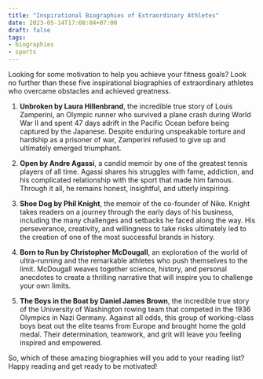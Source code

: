 ```yaml
---
title: "Inspirational Biographies of Extraordinary Athletes"
date: 2023-05-14T17:08:04+07:00
draft: false
tags: 
- biographies
- sports
---
```


Looking for some motivation to help you achieve your fitness goals? Look no further than these five inspirational biographies of extraordinary athletes who overcame obstacles and achieved greatness.

1. **Unbroken by Laura Hillenbrand**, the incredible true story of Louis Zamperini, an Olympic runner who survived a plane crash during World War II and spent 47 days adrift in the Pacific Ocean before being captured by the Japanese. Despite enduring unspeakable torture and hardship as a prisoner of war, Zamperini refused to give up and ultimately emerged triumphant.

2. **Open by Andre Agassi**, a candid memoir by one of the greatest tennis players of all time. Agassi shares his struggles with fame, addiction, and his complicated relationship with the sport that made him famous. Through it all, he remains honest, insightful, and utterly inspiring.

3. **Shoe Dog by Phil Knight**, the memoir of the co-founder of Nike. Knight takes readers on a journey through the early days of his business, including the many challenges and setbacks he faced along the way. His perseverance, creativity, and willingness to take risks ultimately led to the creation of one of the most successful brands in history.

4. **Born to Run by Christopher McDougall**, an exploration of the world of ultra-running and the remarkable athletes who push themselves to the limit. McDougall weaves together science, history, and personal anecdotes to create a thrilling narrative that will inspire you to challenge your own limits.

5. **The Boys in the Boat by Daniel James Brown**, the incredible true story of the University of Washington rowing team that competed in the 1936 Olympics in Nazi Germany. Against all odds, this group of working-class boys beat out the elite teams from Europe and brought home the gold medal. Their determination, teamwork, and grit will leave you feeling inspired and empowered.

So, which of these amazing biographies will you add to your reading list? Happy reading and get ready to be motivated!
